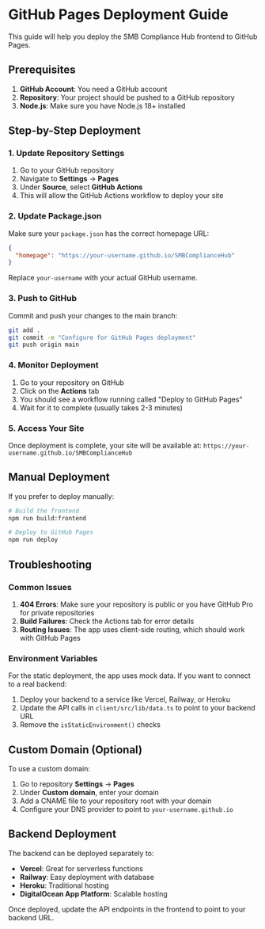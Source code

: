 # GitHub Pages Deployment Guide

This guide will help you deploy the SMB Compliance Hub frontend to GitHub Pages.

## Prerequisites

1. **GitHub Account**: You need a GitHub account
2. **Repository**: Your project should be pushed to a GitHub repository
3. **Node.js**: Make sure you have Node.js 18+ installed

## Step-by-Step Deployment

### 1. Update Repository Settings

1. Go to your GitHub repository
2. Navigate to **Settings** → **Pages**
3. Under **Source**, select **GitHub Actions**
4. This will allow the GitHub Actions workflow to deploy your site

### 2. Update Package.json

Make sure your `package.json` has the correct homepage URL:

```json
{
  "homepage": "https://your-username.github.io/SMBComplianceHub"
}
```

Replace `your-username` with your actual GitHub username.

### 3. Push to GitHub

Commit and push your changes to the main branch:

```bash
git add .
git commit -m "Configure for GitHub Pages deployment"
git push origin main
```

### 4. Monitor Deployment

1. Go to your repository on GitHub
2. Click on the **Actions** tab
3. You should see a workflow running called "Deploy to GitHub Pages"
4. Wait for it to complete (usually takes 2-3 minutes)

### 5. Access Your Site

Once deployment is complete, your site will be available at:
`https://your-username.github.io/SMBComplianceHub`

## Manual Deployment

If you prefer to deploy manually:

```bash
# Build the frontend
npm run build:frontend

# Deploy to GitHub Pages
npm run deploy
```

## Troubleshooting

### Common Issues

1. **404 Errors**: Make sure your repository is public or you have GitHub Pro for private repositories
2. **Build Failures**: Check the Actions tab for error details
3. **Routing Issues**: The app uses client-side routing, which should work with GitHub Pages

### Environment Variables

For the static deployment, the app uses mock data. If you want to connect to a real backend:

1. Deploy your backend to a service like Vercel, Railway, or Heroku
2. Update the API calls in `client/src/lib/data.ts` to point to your backend URL
3. Remove the `isStaticEnvironment()` checks

## Custom Domain (Optional)

To use a custom domain:

1. Go to repository **Settings** → **Pages**
2. Under **Custom domain**, enter your domain
3. Add a CNAME file to your repository root with your domain
4. Configure your DNS provider to point to `your-username.github.io`

## Backend Deployment

The backend can be deployed separately to:

- **Vercel**: Great for serverless functions
- **Railway**: Easy deployment with database
- **Heroku**: Traditional hosting
- **DigitalOcean App Platform**: Scalable hosting

Once deployed, update the API endpoints in the frontend to point to your backend URL. 